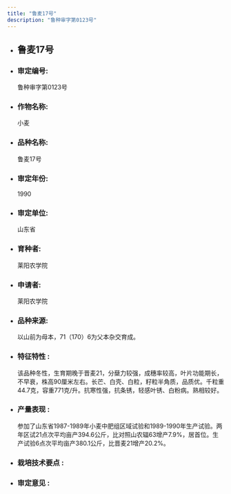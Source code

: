 ```yaml
---
title: "鲁麦17号"
description: "鲁种审字第0123号"
---
```

* ## 鲁麦17号
* ###  审定编号:  
   鲁种审字第0123号

*  ### 作物名称:  
   小麦

*   ###  品种名称: 
    鲁麦17号

*   ### 审定年份: 
    1990

*   ### 审定单位:  
    山东省

*   ### 育种者:  
    莱阳农学院

*   ### 申请者:  
    莱阳农学院

*   ### 品种来源:  
    以山前为母本，71（170）6为父本杂交育成。

*   ### 特征特性 : 
    该品种冬性，生育期晚于晋麦21，分蘖力较强，成穗率较高，叶片功能期长，不早衰，株高90厘米左右。长芒、白壳、白粒，籽粒半角质，品质优。千粒重44.7克，容重771克/升。抗寒性强，抗条锈，轻感叶锈、白粉病。熟相较好。

*   ### 产量表现 : 
    参加了山东省1987-1989年小麦中肥组区域试验和1989-1990年生产试验。两年区试21点次平均亩产394.6公斤，比对照山农辐63增产7.9%，居首位。生产试验6点次平均亩产380.1公斤，比晋麦21增产20.2%。

*   ### 栽培技术要点 : 
    

*   ### 审定意见 : 
    
